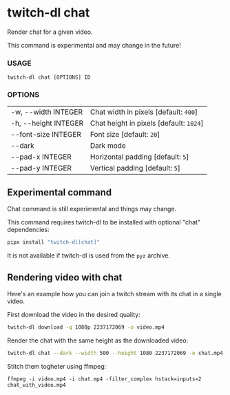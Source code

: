 <!-- ------------------- generated docs start ------------------- -->
# twitch-dl chat

Render chat for a given video.

This command is experimental and may change in the future!

### USAGE

```
twitch-dl chat [OPTIONS] ID
```

### OPTIONS

<table>
<tbody>
<tr>
    <td class="code">-w, --width INTEGER</td>
    <td>Chat width in pixels [default: <code>400</code>]</td>
</tr>

<tr>
    <td class="code">-h, --height INTEGER</td>
    <td>Chat height in pixels [default: <code>1024</code>]</td>
</tr>

<tr>
    <td class="code">--font-size INTEGER</td>
    <td>Font size [default: <code>20</code>]</td>
</tr>

<tr>
    <td class="code">--dark</td>
    <td>Dark mode</td>
</tr>

<tr>
    <td class="code">--pad-x INTEGER</td>
    <td>Horizontal padding [default: <code>5</code>]</td>
</tr>

<tr>
    <td class="code">--pad-y INTEGER</td>
    <td>Vertical padding [default: <code>5</code>]</td>
</tr>
</tbody>
</table>

<!-- ------------------- generated docs end ------------------- -->

<h2>Experimental command</h2>

Chat command is still experimental and things may change.

This command requires twitch-dl to be installed with optional "chat" dependencies:

```sh
pipx install "twitch-dl[chat]"
```

It is not available if twitch-dl is used from the `pyz` archive.

<h2>Rendering video with chat</h2>

Here's an example how you can join a twitch stream with its chat in a single video.

First download the video in the desired quality:

```sh
twitch-dl download -q 1080p 2237172069 -o video.mp4
```

Render the chat with the same height as the downloaded video:

```sh
twitch-dl chat --dark --width 500 --height 1080 2237172069 -o chat.mp4
```

Stitch them togheter using ffmpeg:

```
ffmpeg -i video.mp4 -i chat.mp4 -filter_complex hstack=inputs=2 chat_with_video.mp4
```